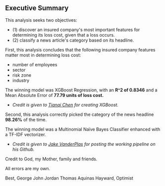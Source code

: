 ## Executive Summary

This analysis seeks two objectives:

* (1)   discover an insured company's most important features for determining its loss cost, given that a loss occurs.
* (2)   classify a news article's category based on its headline.

First, this analysis concludes that the following insured company features matter most in determining loss cost:

* number of employees
* sector
* risk zone
* industry

The winning model was XGBoost Regression, with an **R^2 of 0.8346** and a Mean Absolute Error of **77.79 units of loss cost.**

* _Credit is given to [Tianqi Chen](https://github.com/tqchen) for creating XGBoost._

Second, this analysis correctly picked the category of the news headline **98.26%** of the time.

The winning model was a Multinomial Naïve Bayes Classifier enhanced with a TF-IDF vectorizer.

* _Credit is given to [Jake VanderPlas](https://github.com/jakevdp) for posting the working pipeline on his Github._

Credit to God, my Mother, family and friends.

All errors are my own.

Best, 
George John Jordan Thomas Aquinas Hayward, Optimist

